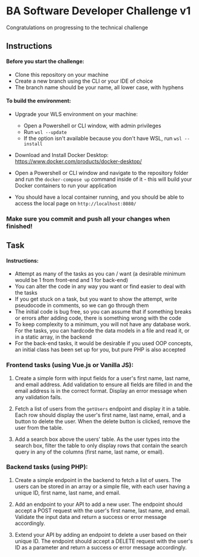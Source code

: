 # BA Software Developer Challenge v1

Congratulations on progressing to the technical challenge

## Instructions
#### Before you start the challenge:
* Clone this repository on your machine
* Create a new branch using the CLI or your IDE of choice
* The branch name should be your name, all lower case, with hyphens
#### To build the environment:
* Upgrade your WLS environment on your machine:
  * Open a Powershell or CLI window, with admin privileges
  * Run `wsl --update`
  * If the option isn't available because you don't have WSL, run `wsl --install`
  
* Download and Install Docker Desktop: https://www.docker.com/products/docker-desktop/
* Open a Powershell or CLI window and navigate to the repository folder and run the `docker-compose up` command inside of it - this will build your Docker containers to run your application
* You should have a local container running, and you should be able to access the local page on `http://localhost:8080/`
### Make sure you commit and push all your changes when finished!

## Task

#### Instructions:

* Attempt as many of the tasks as you can / want (a desirable minimum would be 1 from front-end and 1 for back-end)
* You can alter the code in any way you want or find easier to deal with the tasks
* If you get stuck on a task, but you want to show the attempt, write pseudocode in comments, so we can go through them
* The initial code is bug free, so you can assume that if something breaks or errors after adding code, there is something wrong with the code
* To keep complexity to a minimum, you will not have any database work. For the tasks, you can hardcode the data models in a file and read it, or in a static array, in the backend
* For the back-end tasks, it would be desirable if you used OOP concepts, an initial class has been set up for you, but pure PHP is also accepted

### Frontend tasks (using Vue.js or Vanilla JS):

1. Create a simple form with input fields for a user's first name, last name, and email address. Add validation to ensure all fields are filled in and the email address is in the correct format. Display an error message when any validation fails.

2. Fetch a list of users from the `getUsers` endpoint and display it in a table. Each row should display the user's first name, last name, email, and a button to delete the user. When the delete button is clicked, remove the user from the table.

3. Add a search box above the users' table. As the user types into the search box, filter the table to only display rows that contain the search query in any of the columns (first name, last name, or email).

### Backend tasks (using PHP):

1. Create a simple endpoint in the backend to fetch a list of users. The users can be stored in an array or a simple file, with each user having a unique ID, first name, last name, and email.

2. Add an endpoint to your API to add a new user. The endpoint should accept a POST request with the user's first name, last name, and email. Validate the input data and return a success or error message accordingly.

3. Extend your API by adding an endpoint to delete a user based on their unique ID. The endpoint should accept a DELETE request with the user's ID as a parameter and return a success or error message accordingly.

